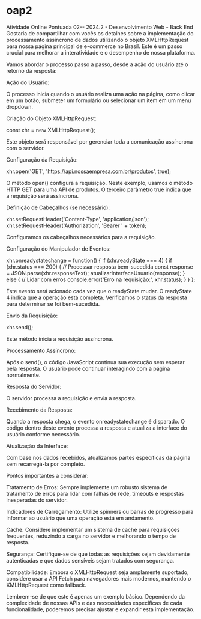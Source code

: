 # oap2
Atividade Online Pontuada 02-- 2024.2 - Desenvolvimento Web - Back End
Gostaria de compartilhar com vocês os detalhes sobre a implementação do processamento assíncrono de dados utilizando o objeto XMLHttpRequest para nossa página principal de e-commerce no Brasil. Este é um passo crucial para melhorar a interatividade e o desempenho de nossa plataforma.

Vamos abordar o processo passo a passo, desde a ação do usuário até o retorno da resposta:

Ação do Usuário:

O processo inicia quando o usuário realiza uma ação na página, como clicar em um botão, submeter um formulário ou selecionar um item em um menu dropdown.


Criação do Objeto XMLHttpRequest:

const xhr = new XMLHttpRequest();

Este objeto será responsável por gerenciar toda a comunicação assíncrona com o servidor.


Configuração da Requisição:

xhr.open('GET', 'https://api.nossaempresa.com.br/produtos', true);

O método open() configura a requisição. Neste exemplo, usamos o método HTTP GET para uma API de produtos.
O terceiro parâmetro true indica que a requisição será assíncrona.


Definição de Cabeçalhos (se necessário):

xhr.setRequestHeader('Content-Type', 'application/json');
xhr.setRequestHeader('Authorization', 'Bearer ' + token);

Configuramos os cabeçalhos necessários para a requisição.


Configuração do Manipulador de Eventos:

xhr.onreadystatechange = function() {
  if (xhr.readyState === 4) {
    if (xhr.status === 200) {
      // Processar resposta bem-sucedida
      const response = JSON.parse(xhr.responseText);
      atualizarInterfaceUsuario(response);
    } else {
      // Lidar com erros
      console.error('Erro na requisição:', xhr.status);
    }
  }
};

Este evento será acionado cada vez que o readyState mudar.
O readyState 4 indica que a operação está completa.
Verificamos o status da resposta para determinar se foi bem-sucedida.


Envio da Requisição:

xhr.send();

Este método inicia a requisição assíncrona.


Processamento Assíncrono:

Após o send(), o código JavaScript continua sua execução sem esperar pela resposta.
O usuário pode continuar interagindo com a página normalmente.


Resposta do Servidor:

O servidor processa a requisição e envia a resposta.


Recebimento da Resposta:

Quando a resposta chega, o evento onreadystatechange é disparado.
O código dentro deste evento processa a resposta e atualiza a interface do usuário conforme necessário.


Atualização da Interface:

Com base nos dados recebidos, atualizamos partes específicas da página sem recarregá-la por completo.

Pontos importantes a considerar:

Tratamento de Erros: Sempre implemente um robusto sistema de tratamento de erros para lidar com falhas de rede, timeouts e respostas inesperadas do servidor.


Indicadores de Carregamento: Utilize spinners ou barras de progresso para informar ao usuário que uma operação está em andamento.


Cache: Considere implementar um sistema de cache para requisições frequentes, reduzindo a carga no servidor e melhorando o tempo de resposta.	


Segurança: Certifique-se de que todas as requisições sejam devidamente autenticadas e que dados sensíveis sejam tratados com segurança.


Compatibilidade: Embora o XMLHttpRequest seja amplamente suportado, considere usar a API Fetch para navegadores mais modernos, mantendo o XMLHttpRequest como fallback.

Lembrem-se de que este é apenas um exemplo básico. Dependendo da complexidade de nossas APIs e das necessidades específicas de cada funcionalidade, poderemos precisar ajustar e expandir esta implementação.
